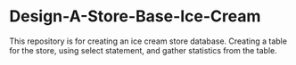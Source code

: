# Design-A-Store-Base-Ice-Cream
This repository is for creating an ice cream store database. Creating a table for the store, using select statement, and gather statistics from the table.  

